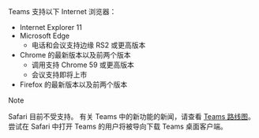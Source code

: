Teams 支持以下 Internet 浏览器： 
- Internet Explorer 11
- Microsoft Edge
  - 电话和会议支持边缘 RS2 或更高版本
- Chrome 的最新版本以及前两个版本
  - 调用支持 Chrome 59 或更高版本
  - 会议支持即将上市
- Firefox 的最新版本以及前两个版本

> [!NOTE]
> Safari 目前不受支持。 有关 Teams 中的新功能的新闻，请查看 [Teams 路线图](http://aka.ms/TeamsRoadmap)。 尝试在 Safari 中打开 Teams 的用户将被导向下载 Teams 桌面客户端。